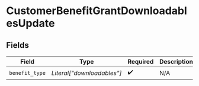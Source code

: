 # CustomerBenefitGrantDownloadablesUpdate


## Fields

| Field                      | Type                       | Required                   | Description                |
| -------------------------- | -------------------------- | -------------------------- | -------------------------- |
| `benefit_type`             | *Literal["downloadables"]* | :heavy_check_mark:         | N/A                        |